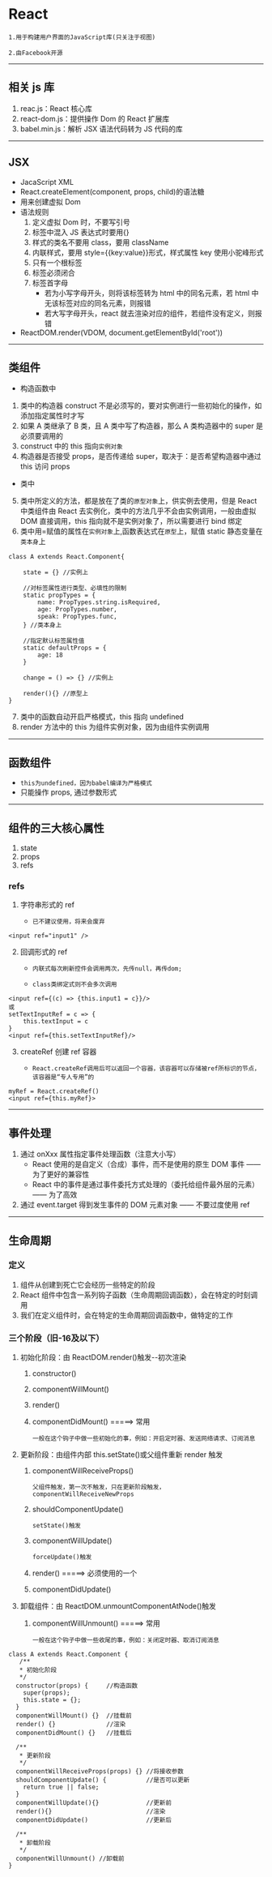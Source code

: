 # React

`1.用于构建用户界面的JavaScript库(只关注于视图)`

`2.由Facebook开源`

---

## 相关 js 库

1. reac.js：React 核心库
2. react-dom.js：提供操作 Dom 的 React 扩展库
3. babel.min.js：解析 JSX 语法代码转为 JS 代码的库

---

## JSX

- JacaScript XML
- React.createElement(component, props, child)的语法糖
- 用来创建虚拟 Dom
- 语法规则
  1. 定义虚拟 Dom 时，不要写引号
  2. 标签中混入 JS 表达式时要用{}
  3. 样式的类名不要用 class，要用 className
  4. 内联样式，要用 style={{key:value}}形式，样式属性 key 使用小驼峰形式
  5. 只有一个根标签
  6. 标签必须闭合
  7. 标签首字母
     - 若为小写字母开头，则将该标签转为 html 中的同名元素，若 html 中无该标签对应的同名元素，则报错
     - 若大写字母开头，react 就去渲染对应的组件，若组件没有定义，则报错
- ReactDOM.render(VDOM, document.getElementById('root'))

---

## 类组件

- 构造函数中

1. 类中的构造器 construct 不是必须写的，要对实例进行一些初始化的操作，如添加指定属性时才写
2. 如果 A 类继承了 B 类，且 A 类中写了构造器，那么 A 类构造器中的 super 是必须要调用的
3. construct 中的 this 指向`实例对象`
4. 构造器是否接受 props，是否传递给 super，取决于：是否希望构造器中通过 this 访问 props

- 类中

5. 类中所定义的方法，都是放在了类的`原型对象`上，供实例去使用，但是 React 中类组件由 React 去实例化，类中的方法几乎不会由实例调用，一般由虚拟 DOM 直接调用，this 指向就不是实例对象了，所以需要进行 bind 绑定
6. 类中用=赋值的属性在`实例对象`上,函数表达式在`原型`上，赋值 static 静态变量在`类本身`上

```
class A extends React.Component{

    state = {} //实例上

    //对标签属性进行类型、必填性的限制
    static propTypes = {
        name: PropTypes.string.isRequired,
        age: PropTypes.number,
        speak: PropTypes.func,
    } //类本身上

    //指定默认标签属性值
    static defaultProps = {
        age: 18
    }

    change = () => {} //实例上

    render(){} //原型上
}
```

7. 类中的函数自动开启严格模式，this 指向 undefined
8. render 方法中的 this 为组件实例对象，因为由组件实例调用

---

## 函数组件

- `this为undefined，因为babel编译为严格模式`
- 只能操作 props, 通过参数形式

---

## 组件的三大核心属性

1. state
2. props
3. refs

### refs

1. 字符串形式的 ref

   - `已不建议使用，将来会废弃`

```
<input ref="input1" />
```

2. 回调形式的 ref

   - `内联式每次刷新控件会调用两次，先传null，再传dom;`

   - `class类绑定式则不会多次调用`

```
<input ref={(c) => {this.input1 = c}}/>
或
setTextInputRef = c => {
    this.textInput = c
}
<input ref={this.setTextInputRef}/>
```

3. createRef 创建 ref 容器

   - `React.createRef调用后可以返回一个容器，该容器可以存储被ref所标识的节点，该容器是“专人专用”的`

```
myRef = React.createRef()
<input ref={this.myRef}>
```

---

## 事件处理

1. 通过 onXxx 属性指定事件处理函数（注意大小写）
   - React 使用的是自定义（合成）事件，而不是使用的原生 DOM 事件 —— 为了更好的兼容性
   - React 中的事件是通过事件委托方式处理的（委托给组件最外层的元素） —— 为了高效
2. 通过 event.target 得到发生事件的 DOM 元素对象 —— 不要过度使用 ref

---

## 生命周期

### 定义

1. 组件从创建到死亡它会经历一些特定的阶段
2. React 组件中包含一系列钩子函数（生命周期回调函数），会在特定的时刻调用
3. 我们在定义组件时，会在特定的生命周期回调函数中，做特定的工作

### 三个阶段（旧-16及以下）

1. 初始化阶段：由 ReactDOM.render()触发--初次渲染

   1. constructor()
   2. componentWillMount()
   3. render()
   4. componentDidMount() =====> 常用

      `一般在这个钩子中做一些初始化的事，例如：开启定时器、发送网络请求、订阅消息`

2. 更新阶段：由组件内部 this.setState()或父组件重新 render 触发

   1. componentWillReceiveProps()

      `父组件触发，第一次不触发，只在更新阶段触发，componentWillReceiveNewProps`

   2. shouldComponentUpdate()

      `setState()触发`

   3. componentWillUpdate()

      `forceUpdate()触发`

   4. render() =====> 必须使用的一个
   5. componentDidUpdate()

3. 卸载组件：由 ReactDOM.unmountComponentAtNode()触发

   1. componentWillUnmount() =====> 常用

      `一般在这个钩子中做一些收尾的事，例如：关闭定时器、取消订阅消息`

```
class A extends React.Component {
   /**
   * 初始化阶段
   */
  constructor(props) {     //构造函数
    super(props);
    this.state = {};
  }
  componentWillMount() {}  //挂载前
  render() {}              //渲染
  componentDidMount() {}   //挂载后

  /**
   * 更新阶段
   */
  componentWillReceiveProps(props) {} //将接收参数
  shouldComponentUpdate() {           //是否可以更新
    return true || false;
  }
  componentWillUpdate(){}             //更新前
  render(){}                          //渲染
  componentDidUpdate()                //更新后

  /**
   * 卸载阶段
   */
  componentWillUnmount() //卸载前
}

```
